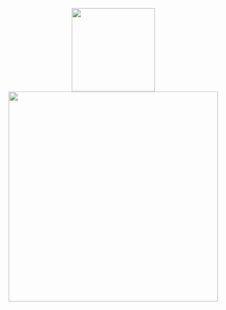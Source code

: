 <p align="center">
    <img src="https://github-readme-stats.vercel.app/api/top-langs/?username=bebo-k-s&layout=compact&theme=bear" height="165" />
    <img src="https://github-readme-stats.vercel.app/api?username=bebo-k-s&show_icons=true&theme=bear" width="415"/>
</p>